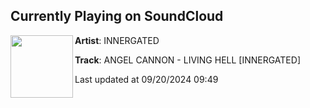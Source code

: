 ## Currently Playing on SoundCloud

[<img align="left" width="100" src="https://i1.sndcdn.com/artworks-XQkQ0I4zjHaXM2Bp-QZZttg-t500x500.jpg">](https://soundcloud.com/innergatetechno/angel-cannon-living-hell-innergated-1)

**Artist**: INNERGATED 

**Track**: ANGEL CANNON - LIVING HELL [INNERGATED]

Last updated at 09/20/2024 09:49
